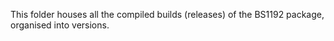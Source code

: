 This folder houses all the compiled builds (releases) of the BS1192 package, organised into versions.